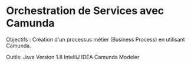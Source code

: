 # Orchestration de Services avec Camunda


Objectifs :
Création d'un processus métier (Business Process) en utilisant Camunda.

Outils:
Java Version 1.8
IntelliJ IDEA
Camunda Modeler
